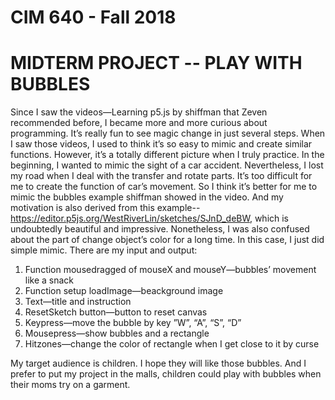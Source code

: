 # CIM 640 - Fall 2018
# MIDTERM PROJECT -- PLAY WITH BUBBLES
Since I saw the videos—Learning p5.js by shiffman that Zeven recommended before, I became more and more curious about programming. It’s really fun to see magic change in just several steps. When I saw those videos, I used to think it’s so easy to mimic and create similar functions. However, it’s a totally different picture when I truly practice. 
In the beginning, I wanted to mimic the sight of a car accident. Nevertheless, I lost my road when I deal with the transfer and rotate parts. It’s too difficult for me to create the function of car’s movement. So I think it’s better for me to mimic the bubbles example shiffman showed in the video. And my motivation is also derived from this example-- https://editor.p5js.org/WestRiverLin/sketches/SJnD_deBW, which is undoubtedly beautiful and impressive. Nonetheless, I was also confused about the part of change object’s color for a long time. In this case, I just did simple mimic. There are my input and output:
1.	Function mousedragged of mouseX and mouseY—bubbles’ movement like a snack
2.	Function setup loadImage—beackground image
3.	Text—title and instruction
4.	ResetSketch button—button to reset canvas
5.	Keypress—move the bubble by key ”W”, “A”, “S”, “D”
6.	Mousepress—show bubbles and a rectangle
7.	Hitzones—change the color of rectangle when I get close to it by curse

My target audience is children. I hope they will like those bubbles. And I prefer to put my project in the malls, children could play with bubbles when their moms try on a garment.

